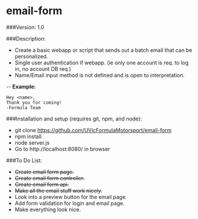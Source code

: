 # email-form

###Version: 1.0

###Description:
- Create a basic webapp or script that sends out a batch email that can be personalized.
- Single user authentication if webapp. (ie only one account is req. to log in, no account DB req.)
- Name/Email input method is not defined and is open to interpretation.


--
<b>Example:</b>

	Hey <name>,
	Thank you for coming!
	-Formula Team
	
###Installation and setup (requires git, npm, and node):
- git clone https://github.com/UVicFormulaMotorsport/email-form
- npm install
- node server.js
- Go to http://localhost:8080/ in browser
	
###To Do List:
- ~~Create email form page.~~
- ~~Create email form controller.~~
- ~~Create email form api.~~
- ~~Make all the email stuff work nicely.~~
- Look into a preview button for the email page.
- Add form validation for login and email page.
- Make everything look nice.
